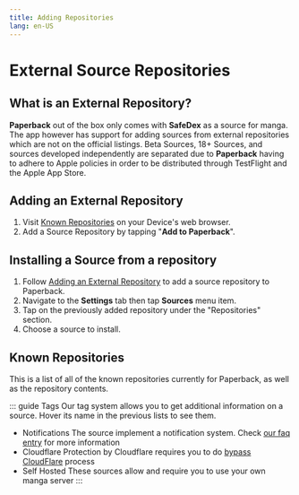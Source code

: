 ```yaml
---
title: Adding Repositories
lang: en-US
---
```


# External Source Repositories
## What is an External Repository?

**Paperback** out of the box only comes with **SafeDex** as a source for manga. The app however has support for adding sources from external repositories which are not on the official listings. Beta Sources, 18+ Sources, and sources developed independently are separated due to **Paperback** having to adhere to Apple policies in order to be distributed through TestFlight and the Apple App Store. 

## Adding an External Repository
1. Visit [Known Repositories](#known-repositories) on your Device's web browser.
1. Add a Source Repository by tapping "**Add to Paperback**".

## Installing a Source from a repository
1. Follow [Adding an External Repository](#adding-an-external-repository) to add a source repository to Paperback.
1. Navigate to the **Settings** tab then tap **Sources** menu item.
1. Tap on the previously added repository under the "Repositories" section.
1. Choose a source to install.

## Known Repositories
This is a list of all of the known repositories currently for Paperback, as well as the repository contents.

<div>
    <ExtensionsList
        url="https://paperback-ios.github.io/extensions-promises"
        name="Primary Sources"
        description="Some additional sources for the app" />
    <ExtensionsList
        url="https://paperback-ios.github.io/h-extensions/promises"
        name="H-Extensions"
        description="Official repository for 18+ sources" />
    <ExtensionsList
        url="https://paperback-ios.github.io/extensions-foreign/promises"
        name="Foreign Extentions"
        description="Contains official sources for languages other than English" />
    <ExtensionsList
        url="https://paperback-ios.github.io/extensions-madara"
        name="Madara Extensions"
        description="Contains sources using the Madara template" />
    <ExtensionsList
        url="https://dev.gamefuzzy.me/extensions-genkan"
        name="Genkan Extensions"
        description="Contains scanlation sources using the Genkan template" />
</div>

::: guide Tags
Our tag system allows you to get additional information on a source. Hover its name in the previous lists to see them.  

* <el-tag type="success" size="mini" effect="dark"> Notifications </el-tag> The source implement a notification system. Check <a href="/help/faq/#how-do-notifications-work">our faq entry</a> for more information
* <el-tag type="danger" size="mini" effect="dark"> Cloudflare </el-tag> Protection by Cloudflare requires you to do <a href="/help/faq/#bypass-cloudflare-protection">bypass CloudFlare</a> process
* <el-tag type="danger" size="mini" effect="dark"> Self Hosted </el-tag> These sources allow and require you to use your own manga server
:::
